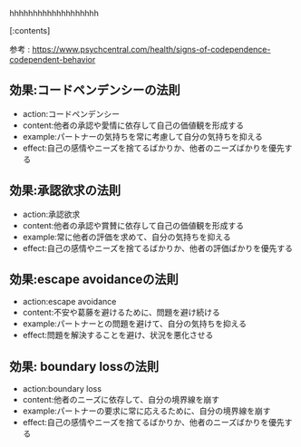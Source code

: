 

hhhhhhhhhhhhhhhhhhh
    
[:contents]

参考 : https://www.psychcentral.com/health/signs-of-codependence-codependent-behavior

## 効果:コードペンデンシーの法則
- action:コードペンデンシー
- content:他者の承認や愛情に依存して自己の価値観を形成する
- example:パートナーの気持ちを常に考慮して自分の気持ちを抑える
- effect:自己の感情やニーズを捨てるばかりか、他者のニーズばかりを優先する

## 効果:承認欲求の法則
- action:承認欲求
- content:他者の承認や賞賛に依存して自己の価値観を形成する
- example:常に他者の評価を求めて、自分の気持ちを抑える
- effect:自己の感情やニーズを捨てるばかりか、他者の評価ばかりを優先する

## 効果:escape avoidanceの法則
- action:escape avoidance
- content:不安や葛藤を避けるために、問題を避け続ける
- example:パートナーとの問題を避けて、自分の気持ちを抑える
- effect:問題を解決することを避け、状況を悪化させる

## 効果: boundary lossの法則
- action:boundary loss
- content:他者のニーズに依存して、自分の境界線を崩す
- example:パートナーの要求に常に応えるために、自分の境界線を崩す
- effect:自己の感情やニーズを捨てるばかりか、他者のニーズばかりを優先する

    